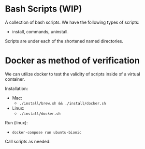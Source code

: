 # Bash Scripts (WIP)
A collection of bash scripts. We have the following types of scripts:
 - install, commands, uninstall.

Scripts are under each of the shortened named directories.

# Docker as method of verification
We can utilize docker to test the validity of scripts inside of a virtual container.

Installation:
- Mac:
  - `./install/brew.sh && ./install/docker.sh`
- Linux:
  - `./install/docker.sh`

Run (linux):
- `docker-compose run ubuntu-bionic`

Call scripts as needed.
